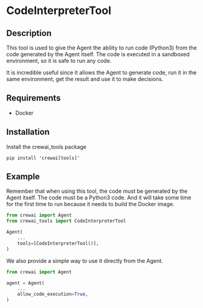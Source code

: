# CodeInterpreterTool

## Description
This tool is used to give the Agent the ability to run code (Python3) from the code generated by the Agent itself. The code is executed in a sandboxed environment, so it is safe to run any code.

It is incredible useful since it allows the Agent to generate code, run it in the same environment, get the result and use it to make decisions.

## Requirements

- Docker

## Installation
Install the crewai_tools package
```shell
pip install 'crewai[tools]'
```

## Example

Remember that when using this tool, the code must be generated by the Agent itself. The code must be a Python3 code. And it will take some time for the first time to run because it needs to build the Docker image.

```python
from crewai import Agent
from crewai_tools import CodeInterpreterTool

Agent(
    ...
    tools=[CodeInterpreterTool()],
)
```

We also provide a simple way to use it directly from the Agent.

```python
from crewai import Agent

agent = Agent(
    ...
    allow_code_execution=True,
)
```
